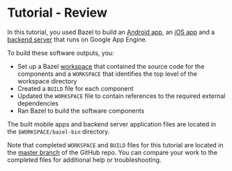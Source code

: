 # Tutorial - Review

In this tutorial, you used Bazel to build an [Android app](android-app.md),
an [iOS app](ios-app.md) and a [backend server](backend-server.md) that runs on
Google App Engine.

To build these software outputs, you:

*   Set up a Bazel [workspace](workspace.md) that contained the source code
    for the components and a `WORKSPACE` that identifies the top level of the
    workspace directory
*   Created a `BUILD` file for each component
*   Updated the `WORKSPACE` file to contain references to the required
    external dependencies
*   Ran Bazel to build the software components

The built mobile apps and backend server application files are located in the
`$WORKSPACE/bazel-bin` directory.

Note that completed `WORKSPACE` and `BUILD` files for this tutorial are located
in the
[master branch](https://github.com/bazelbuild/examples/tree/master/tutorial)
of the GitHub repo. You can compare your work to the completed files for
additional help or troubleshooting.
